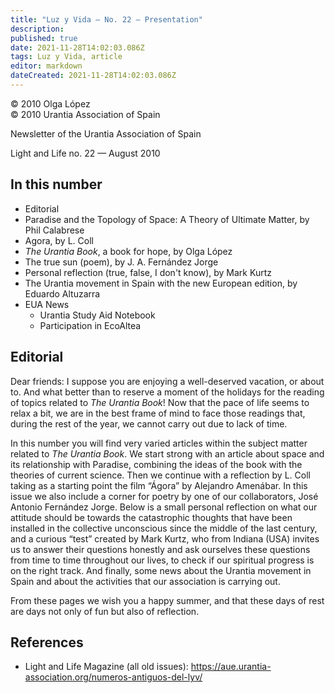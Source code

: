 ```yaml
---
title: "Luz y Vida — No. 22 — Presentation"
description: 
published: true
date: 2021-11-28T14:02:03.086Z
tags: Luz y Vida, article
editor: markdown
dateCreated: 2021-11-28T14:02:03.086Z
---
```


<p class="v-card v-sheet theme--light gray lighten-3 px-2">© 2010 Olga López<br>© 2010 Urantia Association of Spain</p>


Newsletter of the Urantia Association of Spain

Light and Life no. 22 — August 2010

## In this number

- Editorial
- Paradise and the Topology of Space: A Theory of Ultimate Matter, by Phil Calabrese
- Agora, by L. Coll
- _The Urantia Book_, a book for hope, by Olga López
- The true sun (poem), by J. A. Fernández Jorge
- Personal reflection (true, false, I don't know), by Mark Kurtz
- The Urantia movement in Spain with the new European edition, by Eduardo Altuzarra
- EUA News
	- Urantia Study Aid Notebook
	- Participation in EcoAltea

## Editorial

Dear friends: I suppose you are enjoying a well-deserved vacation, or about to. And what better than to reserve a moment of the holidays for the reading of topics related to _The Urantia Book_! Now that the pace of life seems to relax a bit, we are in the best frame of mind to face those readings that, during the rest of the year, we cannot carry out due to lack of time.

In this number you will find very varied articles within the subject matter related to _The Urantia Book_. We start strong with an article about space and its relationship with Paradise, combining the ideas of the book with the theories of current science. Then we continue with a reflection by L. Coll taking as a starting point the film “Ágora” by Alejandro Amenábar. In this issue we also include a corner for poetry by one of our collaborators, José Antonio Fernández Jorge. Below is a small personal reflection on what our attitude should be towards the catastrophic thoughts that have been installed in the collective unconscious since the middle of the last century, and a curious “test” created by Mark Kurtz, who from Indiana (USA) invites us to answer their questions honestly and ask ourselves these questions from time to time throughout our lives, to check if our spiritual progress is on the right track. And finally, some news about the Urantia movement in Spain and about the activities that our association is carrying out.

From these pages we wish you a happy summer, and that these days of rest are days not only of fun but also of reflection.

## References

- Light and Life Magazine (all old issues): https://aue.urantia-association.org/numeros-antiguos-del-lyv/

